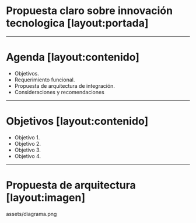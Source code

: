 # Propuesta claro sobre innovación tecnologica [layout:portada]
---

# Agenda [layout:contenido]
- Objetivos. 
- Requerimiento funcional. 
- Propuesta de arquitectura de integración. 
- Consideraciones y recomendaciones
---

# Objetivos [layout:contenido]
- Objetivo 1. 
- Objetivo 2. 
- Objetivo 3. 
- Objetivo 4. 
---

# Propuesta de arquitectura [layout:imagen]
assets/diagrama.png